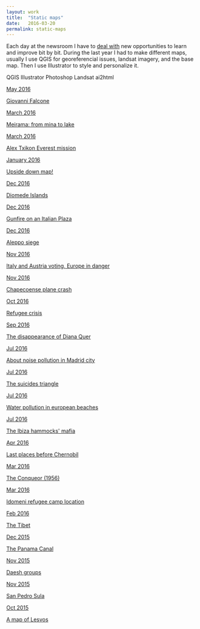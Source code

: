 ```yaml
---
layout: work
title:  "Static maps"
date:   2016-03-20
permalink: static-maps
---
```


<p>
  Each day at the newsroom I have to <a class="username link-no-icon" href="https://youtu.be/BoeStB36dic">deal with</a> new opportunities to learn and improve bit by bit. During the last year I had to make different maps, usually I use QGIS for georeferencial issues, landsat imagery, and the base map. Then I use Illustrator to style and personalize it.
</p>
<p class="pills">
  <span class="tool pill">QGIS</span>
  <span class="tool pill">Illustrator</span>
  <span class="tool pill">Photoshop</span>
  <span class="tool pill">Landsat</span>
  <span class="tool pill">ai2html</span>
</p>
<div class="row">
  <div class="col-md-3 col-sm-4">
    <div class="item">
      <div class="content">
        <a class="gallery-link" href="http://www.elindependiente.com/politica/2017/05/19/17-55-horas-el-juez-tiene-que-morir/">
          <span class="gallery-date">May 2016</span>
          <div class="gallery-img" style="background-image: url('/img/falcone.jpg')"></div>
          <p class="gallery-article-title">Giovanni Falcone</p>
        </a>
      </div>
    </div>
  </div>
  <div class="col-md-3 col-sm-4">
    <div class="item">
      <div class="content">
        <a class="gallery-link" href="http://www.elindependiente.com/futuro/2017/03/21/la-transformacion-de-la-antigua-mina-ha-generado-un-espacio-protegido-de-biodiversidad/">
          <span class="gallery-date">March 2016</span>
          <div class="gallery-img" style="background-image: url('/img/lago-meirama.jpg')"></div>
          <p class="gallery-article-title">Meirama: from mina to lake</p>
        </a>
      </div>
    </div>
  </div>
  <div class="col-md-3 col-sm-4">
    <div class="item">
      <div class="content">
        <a class="gallery-link" href="http://www.elindependiente.com/tendencias/2017/03/13/hasta-aqui-hemos-llegado/">
          <span class="gallery-date">March 2016</span>
          <div class="gallery-img" style="background-image: url('/img/everest.jpg')"></div>
          <p class="gallery-article-title">Alex Txikon Everest mission</p>
        </a>
      </div>
    </div>
  </div>
  <div class="col-md-3 col-sm-4">
    <div class="item">
      <div class="content">
        <a class="gallery-link" href="http://www.elindependiente.com/tendencias/2017/01/23/la-construccion-de-sidney/">
          <span class="gallery-date">January 2016</span>
          <div class="gallery-img" style="background-image: url('/img/australia-desktop-t.jpg')"></div>
          <p class="gallery-article-title">Upside down map!</p>
        </a>
      </div>
    </div>
  </div>
  <div class="col-md-3 col-sm-4">
    <div class="item">
      <div class="content">
        <a class="gallery-link" href="http://www.elindependiente.com/politica/2016/12/30/islas-diomedes/">
          <span class="gallery-date">Dec 2016</span>
          <div class="gallery-img" style="background-image: url('/img/diomedes-deskt.jpg')"></div>
          <p class="gallery-article-title">Diomede Islands</p>
        </a>
      </div>
    </div>
  </div>
  <div class="col-md-3 col-sm-4">
    <div class="item">
      <div class="content">
        <a class="gallery-link" href="http://www.elindependiente.com/politica/2016/12/23/sospechoso-del-atentado-berlin-muere-milan-tiroteo-la-policia/">
          <span class="gallery-date">Dec 2016</span>
          <div class="gallery-img" style="background-image: url('/img/terrorist-milan.jpg')"></div>
          <p class="gallery-article-title">Gunfire on an Italian Plaza</p>
        </a>
      </div>
    </div>
  </div>
  <div class="col-md-3 col-sm-4">
    <div class="item">
      <div class="content">
        <a class="gallery-link" href="http://www.elindependiente.com/politica/2016/12/17/alepo-mi-ciudad-martir-es-peor-que-stalingrado/">
          <span class="gallery-date">Dec 2016</span>
          <div class="gallery-img" style="background-image: url('/img/alepo-mobile.jpg')"></div>
          <p class="gallery-article-title">Aleppo siege</p>
        </a>
      </div>
    </div>
  </div>
  <div class="col-md-3 col-sm-4">
    <div class="item">
      <div class="content">
        <a class="gallery-link" href="http://www.elindependiente.com/politica/2016/12/04/italia-y-austria-votan-europa-en-peligro/">
          <span class="gallery-date">Nov 2016</span>
          <div class="gallery-img" style="background-image: url('/img/populism.jpg')"></div>
          <p class="gallery-article-title">Italy and Austria voting, Europe in danger</p>
        </a>
      </div>
    </div>
  </div>
  <div class="col-md-3 col-sm-4">
    <div class="item">
      <div class="content">
        <a class="gallery-link" href="http://www.elindependiente.com/politica/2016/11/29/avion-llevaba-equipo-futbol-brasileno-sufre-accidente-colombia/">
          <span class="gallery-date">Nov 2016</span>
          <div class="gallery-img" style="background-image: url('/img/accidente-avion-colombia.jpg')"></div>
          <p class="gallery-article-title">Chapecoense plane crash</p>
        </a>
      </div>
    </div>
  </div>
  <div class="col-md-3 col-sm-4">
    <div class="item">
      <div class="content">
        <a class="gallery-link" href="http://www.elindependiente.com/politica/2016/10/02/refugiados-cifras-verguenza/">
          <span class="gallery-date">Oct 2016</span>
          <div class="gallery-img" style="background-image: url('/img/refugees-ciris.jpg')"></div>
          <p class="gallery-article-title">Refugee crisis</p>
        </a>
      </div>
    </div>
  </div>
  <div class="col-md-3 col-sm-4">
    <div class="item">
      <div class="content">
        <a class="gallery-link" href="http://www.elespanol.com/reportajes/grandes-historias/20160902/152485699_0.html">
          <span class="gallery-date">Sep 2016</span>
          <div class="gallery-img" style="background-image: url('/img/desaparicion.jpg')"></div>
          <p class="gallery-article-title">The disappearance of Diana Quer</p>
        </a>
      </div>
    </div>
  </div>
  <div class="col-md-3 col-sm-4">
    <div class="item">
      <div class="content">
        <a class="gallery-link" href="http://www.elespanol.com/ciencia/salud/20160811/146986204_0.html">
          <span class="gallery-date">Jul 2016</span>
          <div class="gallery-img" style="background-image: url('/img/madrid-m30.jpg')"></div>
          <p class="gallery-article-title">About noise pollution in Madrid city</p>
        </a>
      </div>
    </div>
  </div>
  <div class="col-md-3 col-sm-4">
    <div class="item">
      <div class="content">
        <a class="gallery-link" href="http://www.elespanol.com/reportajes/grandes-historias/20160729/143736438_0.html">
          <span class="gallery-date">Jul 2016</span>
          <div class="gallery-img" style="background-image: url('/img/suicides-triangle.jpg')"></div>
          <p class="gallery-article-title">The suicides triangle</p>
        </a>
      </div>
    </div>
  </div>
  <div class="col-md-3 col-sm-4">
    <div class="item">
      <div class="content">
        <a class="gallery-link" href="http://www.elespanol.com/ciencia/ecologia/20160726/142986612_0.html">
          <span class="gallery-date">Jul 2016</span>
          <div class="gallery-img" style="background-image: url('/img/sueca.jpg')"></div>
          <p class="gallery-article-title">Water pollution in european beaches</p>
        </a>
      </div>
    </div>
  </div>
  <div class="col-md-3 col-sm-4">
    <div class="item">
      <div class="content">
        <a class="gallery-link" href="http://www.elespanol.com/reportajes/grandes-historias/20160715/140236919_0.html">
          <span class="gallery-date">Jul 2016</span>
          <div class="gallery-img" style="background-image: url('/img/ibiza-hamacas.jpg')"></div>
          <p class="gallery-article-title">The Ibiza hammocks' mafia</p>
        </a>
      </div>
    </div>
  </div>
  <div class="col-md-3 col-sm-4">
    <div class="item">
      <div class="content">
        <a class="gallery-link" href="http://www.elespanol.com/reportajes/20160415/117488600_0.html">
          <span class="gallery-date">Apr 2016</span>
          <div class="gallery-img" style="background-image: url('/img/chernobil.jpg')"></div>
          <p class="gallery-article-title">Last places before Chernobil</p>
        </a>
      </div>
    </div>
  </div>
  <div class="col-md-3 col-sm-4">
    <div class="item">
      <div class="content">
        <a class="gallery-link" href="http://www.elespanol.com/ciencia/20160304/106989569_0.html">
          <span class="gallery-date">Mar 2016</span>
          <div class="gallery-img" style="background-image: url('/img/manhattan-project.jpg')"></div>
          <p class="gallery-article-title">The Conqueor (1956)</p>
        </a>
      </div>
    </div>
  </div>
  <div class="col-md-3 col-sm-4">
    <div class="item">
      <div class="content">
        <a class="gallery-link" href="http://www.elespanol.com/mundo/20160307/107739538_0.html">
          <span class="gallery-date">Mar 2016</span>
          <div class="gallery-img" style="background-image: url('/img/refugees.jpg')"></div>
          <p class="gallery-article-title">Idomeni refugee camp location</p>
        </a>
      </div>
    </div>
  </div>
  <div class="col-md-3 col-sm-4">
    <div class="item">
      <div class="content">
        <a class="gallery-link" href="http://www.elespanol.com/reportajes/20160304/106989558_0.html">
          <span class="gallery-date">Feb 2016</span>
          <div class="gallery-img" style="background-image: url('/img/tibet.jpg')"></div>
          <p class="gallery-article-title">The Tibet</p>
        </a>
      </div>
    </div>
  </div>
  <div class="col-md-3 col-sm-4">
    <div class="item">
      <div class="content">
        <a class="gallery-link" href="http://www.elespanol.com/reportajes/20151225/89491075_0.html">
          <span class="gallery-date">Dec 2015</span>
          <div class="gallery-img" style="background-image: url('/img/panama.jpg')"></div>
          <p class="gallery-article-title">The Panama Canal</p>
        </a>
      </div>
    </div>
  </div>
  <div class="col-md-3 col-sm-4">
    <div class="item">
      <div class="content">
        <a class="gallery-link" href="http://www.elespanol.com/mundo/20151118/80242022_0.html">
          <span class="gallery-date">Nov 2015</span>
          <div class="gallery-img" style="background-image: url('/img/daesh.jpg')"></div>
          <p class="gallery-article-title">Daesh groups</p>
        </a>
      </div>
    </div>
  </div>
  <div class="col-md-3 col-sm-4">
    <div class="item">
      <div class="content">
        <a class="gallery-link" href="http://www.elespanol.com/mundo/20151030/75492477_0.html">
          <span class="gallery-date">Nov 2015</span>
          <div class="gallery-img" style="background-image: url('/img/sula.jpg')"></div>
          <p class="gallery-article-title">San Pedro Sula</p>
        </a>
      </div>
    </div>
  </div>
  <div class="col-md-3 col-sm-4">
    <div class="item">
      <div class="content">
        <a class="gallery-link" href="http://www.elespanol.com/enfoques/20151006/69493080_0.html">
          <span class="gallery-date">Oct 2015</span>
          <div class="gallery-img" style="background-image: url('/img/lesvos.jpg')"></div>
          <p class="gallery-article-title">A map of Lesvos</p>
        </a>
      </div>
    </div>
  </div>
</div>

